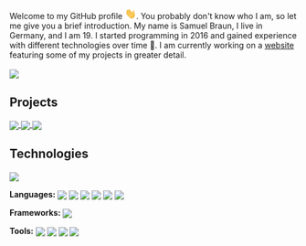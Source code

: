 Welcome to my GitHub profile <img src="https://raw.githubusercontent.com/MindLabor/MindLabor/master/wave.gif" width="20px">. You probably don't know who I am, so let me give you a brief introduction. My name is Samuel Braun, I live in Germany, and I am 19. I started programming in 2016 and gained experience with different technologies over time 🧰. I am currently working on a <a href="https://mindlabor.dev">website</a> featuring some of my projects in greater detail. 


<img align="center" src="https://github-readme-stats.vercel.app/api?username=MindLabor&hide=contribs,prs&count_private=true&show_icons=true" />

## Projects
<a href="https://github.com/MindLabor/Blog">
  <img align="center" style="flex: 1;" src="https://github-readme-stats.vercel.app/api/pin/?username=MindLabor&repo=Blog" />
</a>

<a href="https://github.com/MindLabor/Skadi">
  <img align="center" style="flex: 1;" src="https://github-readme-stats.vercel.app/api/pin/?username=MindLabor&repo=Skadi" />
</a>

<a href="https://github.com/MindLabor/Frac">
  <img align="center" style="flex: 1;" src="https://github-readme-stats.vercel.app/api/pin/?username=MindLabor&repo=Frac" />
</a>


## Technologies
<img align="center" src="https://github-readme-stats.vercel.app/api/top-langs/?username=MindLabor&hide=TSQL&layout=compact" />


**Languages:**
<a><img align="center" src="https://img.shields.io/badge/-HTML5-24292e?style=for-the-badge&logo=HTML5&logoColor=white" />
</a>
<a><img align="center" src="https://img.shields.io/badge/-CSS3-24292e?style=for-the-badge&logo=CSS3&logoColor=white" />
</a>
<a><img align="center" src="https://img.shields.io/badge/-Javascript-24292e?style=for-the-badge&logo=javascript&logoColor=white" />
</a>
<a><img align="center" src="https://img.shields.io/badge/-Typescript-24292e?style=for-the-badge&logo=typescript&logoColor=white" />
</a>
<a><img align="center" src="https://img.shields.io/badge/-PHP-24292e?style=for-the-badge&logo=php&logoColor=white" />
</a>
<a><img align="center" src="https://img.shields.io/badge/-Java-24292e?style=for-the-badge&logo=java&logoColor=white" />
</a>

**Frameworks:**
<a><img align="center" src="https://img.shields.io/badge/-Angular-24292e?style=for-the-badge&logo=angular&logoColor=white" />
</a>

**Tools:**
<a><img align="center" src="https://img.shields.io/badge/-VS%20Code-24292e?style=for-the-badge&logo=visual-studio-code&logoColor=white" />
</a>
<a><img align="center" src="https://img.shields.io/badge/-Intellij%20Idea-24292e?style=for-the-badge&logo=intellij-idea&logoColor=white" />
</a>
<a><img align="center" src="https://img.shields.io/badge/-Eclipse-24292e?style=for-the-badge&logo=eclipse&logoColor=white" />
</a>
<a><img align="center" src="https://img.shields.io/badge/-Figma-24292e?style=for-the-badge&logo=figma&logoColor=white" />
</a>


